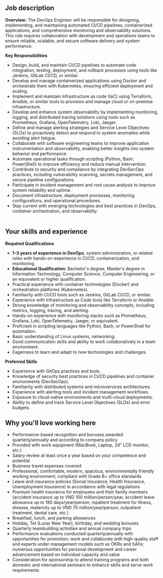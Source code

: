 
## Job description

**Overview:** The DevOps Engineer will be responsible for designing, implementing, and maintaining automated CI/CD pipelines, containerized applications, and comprehensive monitoring and observability solutions. This role requires collaboration with development and operations teams to ensure reliable, scalable, and secure software delivery and system performance.

**Key Responsibilities**

- Design, build, and maintain CI/CD pipelines to automate code integration, testing, deployment, and rollback processes using tools like Jenkins, GitLab CI/CD, or similar.
- Develop and manage containerized applications using Docker and orchestrate them with Kubernetes, ensuring efficient deployment and scaling.
- Implement and maintain infrastructure as code (IaC) using Terraform, Ansible, or similar tools to provision and manage cloud or on-premise infrastructure.
- Develop and enhance system observability by implementing monitoring, logging, and distributed tracing solutions using tools such as Prometheus, Grafana, OpenTelemetry, Loki, Jaeger.
- Define and manage alerting strategies and Service Level Objectives (SLOs) to proactively detect and respond to system anomalies while avoiding alert fatigue.
- Collaborate with software engineering teams to improve application instrumentation and observability, enabling better insights into system behavior and performance.
- Automate operational tasks through scripting (Python, Bash, PowerShell) to improve efficiency and reduce manual intervention.
- Contribute to security and compliance by integrating DevSecOps practices, including vulnerability scanning, secrets management, and secure pipeline configurations.
- Participate in incident management and root cause analysis to improve system reliability and uptime.
- Document infrastructure, deployment processes, monitoring configurations, and operational procedures.
- Stay current with emerging technologies and best practices in DevOps, container orchestration, and observability.  
     

## Your skills and experience

**Required Qualifications**

- **1-3 years of experience in DevOps**, system administration, or related roles with hands-on experience in CI/CD, containerization, and monitoring.
- **Educational Qualification:** Bachelor's degree, Master's degree in Information Technology, Computer Science, Computer Engineering, or an equivalent or higher qualification.
- Practical experience with container technologies (Docker) and orchestration platforms (Kubernetes).
- Familiarity with CI/CD tools such as Jenkins, GitLab CI/CD, or similar.
- Experience with Infrastructure as Code tools like Terraform or Ansible.
- Strong knowledge of monitoring and observability concepts, including metrics, logging, tracing, and alerting.
- Hands-on experience with monitoring stacks such as Prometheus, Grafana, Loki, OpenTelemetry, Jaeger, or equivalent.
- Proficient in scripting languages like Python, Bash, or PowerShell for automation.
- Basic understanding of Linux systems, networking.
- Good communication skills and ability to work collaboratively in a team environment.
- Eagerness to learn and adapt to new technologies and challenges.

**Preferred Skills**

- Experience with GitOps practices and tools.
- Knowledge of security best practices in CI/CD pipelines and container environments (DevSecOps).
- Familiarity with distributed systems and microservices architectures.
- Experience with alerting tools and incident management workflows.
- Exposure to cloud-native environments and multi-cloud deployments.
- Ability to define and track Service Level Objectives (SLOs) and error budgets.

## Why you'll love working here

- Performance-based recognition and bonuses awarded quarterly/annually and according to company policy
- Provided with work equipment (MacBook, Laptop, 24” LCD monitor, etc.)
- Salary review at least once a year based on your competence and potential
- Business travel expenses covered
- Professional, comfortable, modern, spacious, environmentally friendly working environment, compliant with Grade B+ office standards
- Leave and insurance policies (Social Insurance, Health Insurance, Unemployment Insurance) in accordance with legal regulations
- Premium health insurance for employees and their family members (accident insurance up to VND 100 million/person/year, accident leave allowance up to 180 days/year/person; inpatient treatment for illness, disease, maternity up to VND 70 million/year/person; outpatient treatment, dental care, etc.)
- Breakfast, lunch, and parking allowances
- Holiday, Tet (Lunar New Year), birthday, and wedding bonuses
- Quarterly teambuilding activities and annual company trips
- Performance evaluations conducted quarterly/annually with opportunities for promotion; work and collaborate with high-quality staff and experts under management models such as OKRs and SAFe; numerous opportunities for personal development and career advancement based on individual capacity and value
- Consideration for sponsorship to attend training programs and both domestic and international seminars to enhance skills and serve work requirements
